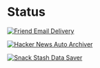 # Status

[![Friend Email Delivery](https://github.com/Salil999/gh_actions_cron/actions/workflows/daily_friend_reminder.yml/badge.svg)](https://github.com/Salil999/gh_actions_cron/actions/workflows/daily_friend_reminder.yml)

[![Hacker News Auto Archiver](https://github.com/Salil999/gh_actions_cron/actions/workflows/hacker_news_auto_archiver.yml/badge.svg)](https://github.com/Salil999/gh_actions_cron/actions/workflows/hacker_news_auto_archiver.yml)

[![Snack Stash Data Saver](https://github.com/Salil999/gh_actions_cron/actions/workflows/snack_stash_data_saver.yml/badge.svg)](https://github.com/Salil999/gh_actions_cron/actions/workflows/snack_stash_data_saver.yml)
